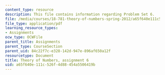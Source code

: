 ```yaml
---
content_type: resource
description: This file contains information regarding Problem Set 6.
file: /media/courses/18-781-theory-of-numbers-spring-2012/a65f640e111c526f4d88454a5506419b_MIT18_781S12_pset6.pdf
file_type: application/pdf
learning_resource_types:
- Assignments
ocw_type: OCWFile
parent_title: Assignments
parent_type: CourseSection
parent_uid: 84c22f7c-e328-142d-947e-896af650a12f
resourcetype: Document
title: Theory of Numbers, assignment 6
uid: a65f640e-111c-526f-4d88-454a5506419b
---
```

